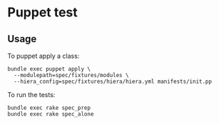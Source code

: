 # Puppet test

## Usage

To puppet apply a class:

~~~ text
bundle exec puppet apply \
  --modulepath=spec/fixtures/modules \
  --hiera_config=spec/fixtures/hiera/hiera.yml manifests/init.pp
~~~

To run the tests:

~~~ text
bundle exec rake spec_prep
bundle exec rake spec_alone
~~~
